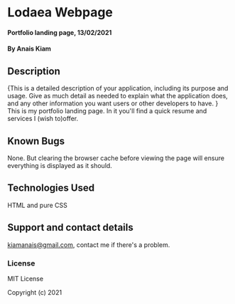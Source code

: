 # Lodaea Webpage
#### Portfolio landing page, 13/02/2021
#### By Anais Kiam
## Description
{This is a detailed description of your application, including its purpose and usage.  Give as much detail as needed to explain what the application does, and any other information you want users or other developers to have. }
This is my portfolio landing page. In it you'll find a quick resume and services I (wish to)offer.
## Known Bugs
None. But clearing the browser cache before viewing the page will ensure everything is displayed as it should.
## Technologies Used
HTML and pure CSS
## Support and contact details
kiamanais@gmail.com, contact me if there's a problem.
### License
MIT License

Copyright (c) 2021 